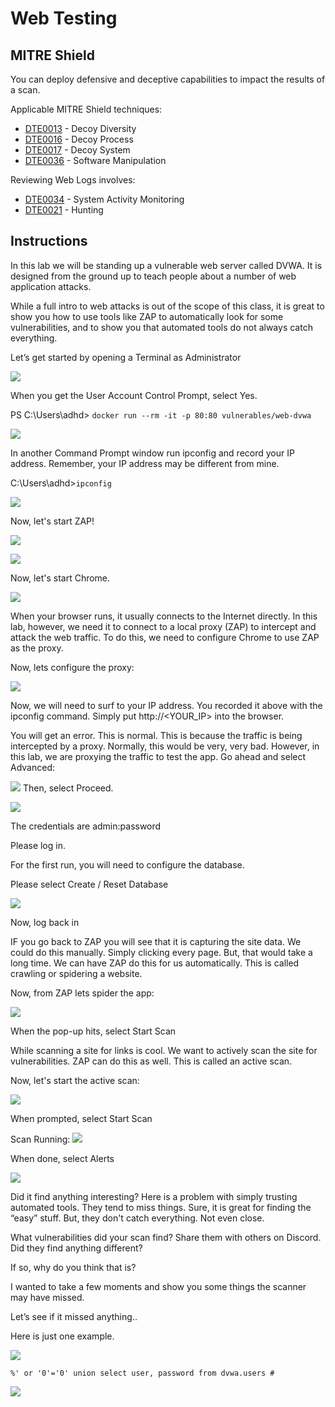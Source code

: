 
# Web Testing

MITRE Shield
------------

You can deploy defensive and deceptive capabilities to impact the results of a scan.

Applicable MITRE Shield techniques:
* [DTE0013](https://shield.mitre.org/techniques/DTE0013) - Decoy Diversity
* [DTE0016](https://shield.mitre.org/techniques/DTE0016) - Decoy Process
* [DTE0017](https://shield.mitre.org/techniques/DTE0017) - Decoy System
* [DTE0036](https://shield.mitre.org/techniques/DTE0036) - Software Manipulation

Reviewing Web Logs involves:
* [DTE0034](https://shield.mitre.org/techniques/DTE0034) - System Activity Monitoring
* [DTE0021](https://shield.mitre.org/techniques/DTE0021) - Hunting

Instructions
------------

In this lab we will be standing up a vulnerable web server called DVWA.  It is designed from the ground up to teach people about a number of web application attacks.

While a full intro to web attacks is out of the scope of this class, it is great to show you how to use tools like ZAP to automatically look for some vulnerabilities, and to show you that automated tools do not always catch everything.

Let’s get started by opening a Terminal as Administrator

![](attachments\Clipboard_2020-06-12-10-36-44.png)

When you get the User Account Control Prompt, select Yes.

PS C:\Users\adhd> `docker run --rm -it -p 80:80 vulnerables/web-dvwa`

![](attachments\Clipboard_2020-06-16-13-29-31.png)

In another Command Prompt window run ipconfig and record your IP address.  Remember, your IP address may be different from mine.

C:\Users\adhd>`ipconfig`

![](attachments\Clipboard_2020-06-16-13-29-46.png)

Now, let's start ZAP!

![](attachments\Clipboard_2020-06-16-13-30-15.png)

![](attachments\Clipboard_2020-06-16-13-30-46.png)

Now, let's start Chrome.

![](attachments\Clipboard_2020-06-16-13-31-13.png)

When your browser runs, it usually connects to the Internet directly.  In this lab, however, we need it to connect to a local proxy (ZAP) to intercept and attack the web traffic.  To do this, we need to configure Chrome to use ZAP as the proxy.

Now, lets configure the proxy:

![](attachments\Clipboard_2020-06-16-13-32-34.png)


Now, we will need to surf to your IP address.  You recorded it above with the ipconfig command. Simply put http://<YOUR_IP> into the browser.

You will get an error.  This is normal.  This is because the traffic is being intercepted by a proxy.  Normally, this would be very, very bad.   However, in this lab, we are proxying the traffic to test the app.  Go ahead and select Advanced:

![](attachments\Clipboard_2020-06-16-13-33-08.png)
Then, select Proceed.

![](attachments\Clipboard_2020-06-16-13-33-19.png)

The credentials are admin:password

Please log in.

For the first run, you will need to configure the database.

Please select Create / Reset Database

![](attachments\Clipboard_2020-06-16-13-34-28.png)

Now, log back in

IF you go back to ZAP you will see that it is capturing the site data.  We could do this manually.  Simply clicking every page.  But, that would take a long time.  We can have ZAP do this for us automatically.  This is called crawling or spidering a website.

Now, from ZAP lets spider the app:

![](attachments\Clipboard_2020-06-16-13-35-51.png)

When the pop-up hits, select Start Scan

While scanning a site for links is cool.  We want to actively scan the site for vulnerabilities.   ZAP can do this as well.  This is called an active scan.

Now, let's start the active scan:

![](attachments\Clipboard_2020-06-16-13-36-47.png)

When prompted, select Start Scan

Scan Running:
![](attachments\Clipboard_2020-06-16-13-37-27.png)

When done, select Alerts

![](attachments\Clipboard_2020-06-16-13-39-33.png)

Did it find anything interesting?  Here is a problem with simply trusting automated tools. They tend to miss things.  Sure, it is great for finding the “easy” stuff.  But, they don't catch everything.  Not even close.

What vulnerabilities did your scan find? Share them with others on Discord.  Did they find anything different?

If so, why do you think that is?


I wanted to take a few moments and show you some things the scanner may have missed.

Let’s see if it missed anything..

Here is just one example.

![](attachments\Clipboard_2020-06-16-13-41-13.png)

`%' or '0'='0' union select user, password from dvwa.users #`

![](attachments\Clipboard_2020-06-16-13-44-15.png)










